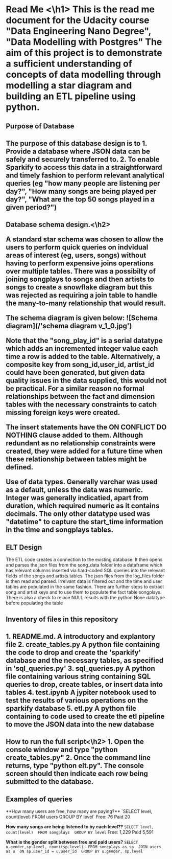 <h1> Read Me <\h1>
This is the read me document for the Udacity course "Data Engineering Nano Degree", "Data Modelling with Postgres"
The aim of this project is to demonstrate a sufficient understanding of concepts of data modelling through modelling a star diagram and building an ETL pipeline using python.
    
<h2> Purpose of Database <h2>
The purpose of this database design is to 
    1. Provide a database where JSON data can be safely and securely transferred to.
    2. To enable Sparkify to access this data in a straightforward and timely fashion to perform relevant analytical queries (eg "how many people are listening per day?", "How many songs are being played per day?", "What are the top 50 songs played in a given period?")
    
<h2> Database schema design.<\h2>
<p>A standard star schema was chosen to allow the users to perform quick queries on indvidual areas of interest (eg, users, songs) without having to perform expensive joins operations over multiple tables.  There was a possibilty of joining songplays to songs and then artists to songs to create a snowflake diagram but this was rejected as requiring a join table to handle the many-to-many relationship that would result.</p>

The schema diagram is given below:
![Schema diagram](/'schema diagram v_1_0.jpg')

<p>Note that the "song_play_id" is a serial datatype which adds an incremented integer value each time a row is added to the table.  Alternatively, a composite key from song_id,user_id, artist_id could have been generated, but given data quality issues in the data supplied, this would not be practical.  For a similar reason no formal relationships between the fact and dimension tables with the necessary constraints to catch missing foreign keys were created.</p>
    
<p>The insert statements have the ON CONFLICT DO NOTHING clause added to them.  Although redundant as no relationship constraints were created, they were added for a future time when these relationship between tables might be defined.  </p>
    
<p>Use of data types.  Generally varchar was used as a default, unless the data was numeric.  Integer was generally indicatied, apart from duration, which required numeric as it contains decimals.  The only other datatype used was "datetime" to capture the start_time information in the time and songplays tables.</p>

<h2>ELT Design</h2>
<p>The ETL code creates a connection to the existing database.  It then opens and parses the json files from the song_data folder into a dataframe which has relevant columns inserted via hard-coded SQL queries into the relevant fields of the songs and artists tables.  The json files from the log_files folder is then read and parsed.  Irrelvant data is filtered out and the time and user tables are populated in the same fashion.  There are further steps to extract song and artist keys and to use them to populate the fact table songplays.  There is also a check to relace NULL results with the python None datatype before populating the table<p/>
    
<h2>Inventory of files in this repository<h2>
1. README.md.           A introductory and explantory file
2. create_tables.py     A python file containing the code to drop and create the 'sparkify' database and the necessary tables, as specified in 'sql_queries.py'
3. sql_queries.py       A python file containing various string containing SQL queries to drop, create tables, or insert data into tables
4. test.ipynb           A jypiter notebook used to test the results of various operations on the sparkify database
5. etl.py               A python file containing to code used to create the etl pipeline to move the JSON data into the new database

<h2>How to run the full script<\h2>
1. Open the console window and type "python create_tables.py"
2. Once the command line returns, type "python elt.py".  The console screen should then indicate each row being submitted to the database.
    
<h2>Examples of queries</h2>
**How many users are free, how many are paying?**
`SELECT level, count(level) 
 FROM users GROUP BY level`
Free: 76 Paid 20
    
**How many songs are being listened to by each level??**
`SELECT level, count(level) 
 FROM songplays 
 GROUP BY level`
Free: 1,229 Paid 5,591
    
**What is the gender split between free and paid users?**
`SELECT u.gender,sp.level, count(sp.level) 
 FROM songplays as sp 
    JOIN users as u 
    ON sp.user_id = u.user_id 
 GROUP BY u.gender, sp.level `